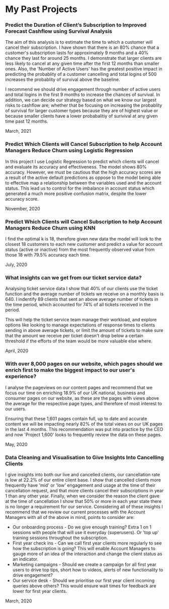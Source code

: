 # My Past Projects



### Predict the Duration of Client’s Subscription to Improved Forecast Cashflow using Survival  Analysis

The aim of this analysis is to estimate the time to which a customer will cancel their subscription. I have shown that there is an 80% chance that a customer's subscription lasts for approximately 9 months and a 40% chance they last for around 25 months. I demonstrate that larger clients are less likely to cancel at any given time after the first 12 months than smaller ones. Also, the 'Number of Active Users' has the greatest positive impact in predicting the probablity of a customer cancelling and total logins of 500 increases the probablity of survival above the baseline.

I recommend we should drive engagement through number of active users and total logins in the first 9 months to increase the chances of survival. In addition, we can decide our strategy based on what we know our largest risks to cashflow are; whether that be focusing on increasing the probablity of survival for larger customer types because they are of highest value or because smaller clients have a lower probabalitiy of surivival at any given time past 12 months.

March, 2021

### Predict Which Clients will Cancel Subscription to help Account Managers Reduce Churn using Logistic Regression

In this project I use Logistic Regression to predict which clients will cancel and evaluate its accuracy and effectiveness. The model shows 80% accuracy. However, we must be cautious that the high accuracy scores are a result of the active default predictions as oppose to the model being able to effective map a relationship between the variables used and the account status. This lead us to control for the imbalance in account status which generated a much more positive confusion matrix, despite the lower accuracy score. 

November, 2020

### Predict Which Clients will Cancel Subscription to help Account Managers Reduce Churn using KNN

I find the optimal k is 18, therefore given new data the model will look to the closest 18 customers to each new customer and predict a value for account status (active or inactive) from the most frequently observed value from those 18 with 79.5% accuracy each time.

July, 2020

### What insights can we get from our ticket service data?

Analysing ticket service data I show that 40% of our clients use the ticket function and the average number of tickets we receive on a monthly basis is 640. I indentify 89 clients that sent an above average number of tickets in the time period, which accounted for 74% of all tickets received in the period. 

This will help the ticket service team manage their workload, and explore options like looking to manage expectations of response times to clients sending in above average tickets, or limit the amount of tickets to make sure that the amount we receive per ticket doesn't drop below a certain threshold if the efforts of the team would be more valuable else where.

April, 2020

### With over 8,000 pages on our website, which pages should we enrich first to make the biggest impact to our user's experience?

I analyse the pageviews on our content pages and recommend that we focus our time on enriching 18.9% of our UK national, business and consumer pages on our website, as these are the pages with views above the average for the respective page types, and therefore of most interest to our users.

Ensuring that these 1,601 pages contain full, up to date and accurate content we will be impacting nearly 82% of the total views on our UK pages in the last 4 months. This recommendation was put into practice by the CEO and now 'Project 1,600' looks to frequently review the data on these pages. 

May, 2020

### Data Cleaning and Visualisation to Give Insights Into Cancelling Clients

I give insights into both our live and cancelled clients, our cancellation rate is low at 22.2% of our entire client base. I show that cancelled clients more frequently have 'mid' or 'low' engagement and usage at the time of their cancellation request, and that more clients cancel their subscriptions in year 1 than any other year. Finally, when we consider the reason the client gave at the time of cancellation I show that 50% or more in each year state there is no longer a requirement for our service. Considering all of these insights I recommend that we review our current processes with the Account Managers with all of the above in mind, points to consider are: 

- Our onboarding process - Do we give enough training? Extra 1 on 1 sessions with people that will use it everyday (superusers). Or 'top up' training sessions throughout the subscription.
- First year check ins - Can we call first year clients more regularly to see how the subscription is going? This will enable Account Managers to gauge more of an idea of the interaction and change the client status as an indicator. 
- Marketing campaigns - Should we create a campaign for all first year users to drive top tips, short how to videos, alerts of new functionality to drive engagement?
- Our service desk - Should we prioritise our first year client incoming queries above others? This would ensure wait times for feedback are lower for first year clients.

March, 2020